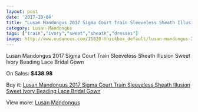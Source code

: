 ```yaml
---
layout: post
date: '2017-10-04'
title: "Lusan Mandongus 2017 Sigma Court Train Sleeveless Sheath Illusion Sweet Ivory Beading Lace Bridal Gown"
category: Lusan Mandongus
tags: ["train","ivory","sweet","sheath","dresses"]
image: http://www.eudances.com/15828-thickbox_default/lusan-mandongus-2017-sigma-court-train-sleeveless-sheath-illusion-sweet-ivory-beading-lace-bridal-gown.jpg
---
```

Lusan Mandongus 2017 Sigma Court Train Sleeveless Sheath Illusion Sweet Ivory Beading Lace Bridal Gown

On Sales: **$438.98**
<a href="https://www.eudances.com/en/lusan-mandongus/4664-lusan-mandongus-2017-sigma-court-train-sleeveless-sheath-illusion-sweet-ivory-beading-lace-bridal-gown.html"><amp-img layout="responsive" width="600" height="600" src="//www.eudances.com/15828-thickbox_default/lusan-mandongus-2017-sigma-court-train-sleeveless-sheath-illusion-sweet-ivory-beading-lace-bridal-gown.jpg" alt="Lusan Mandongus 2017 Sigma Court Train Sleeveless Sheath Illusion Sweet Ivory Beading Lace Bridal Gown 0" /></a>
<a href="https://www.eudances.com/en/lusan-mandongus/4664-lusan-mandongus-2017-sigma-court-train-sleeveless-sheath-illusion-sweet-ivory-beading-lace-bridal-gown.html"><amp-img layout="responsive" width="600" height="600" src="//www.eudances.com/15831-thickbox_default/lusan-mandongus-2017-sigma-court-train-sleeveless-sheath-illusion-sweet-ivory-beading-lace-bridal-gown.jpg" alt="Lusan Mandongus 2017 Sigma Court Train Sleeveless Sheath Illusion Sweet Ivory Beading Lace Bridal Gown 1" /></a>
<a href="https://www.eudances.com/en/lusan-mandongus/4664-lusan-mandongus-2017-sigma-court-train-sleeveless-sheath-illusion-sweet-ivory-beading-lace-bridal-gown.html"><amp-img layout="responsive" width="600" height="600" src="//www.eudances.com/15830-thickbox_default/lusan-mandongus-2017-sigma-court-train-sleeveless-sheath-illusion-sweet-ivory-beading-lace-bridal-gown.jpg" alt="Lusan Mandongus 2017 Sigma Court Train Sleeveless Sheath Illusion Sweet Ivory Beading Lace Bridal Gown 2" /></a>
<a href="https://www.eudances.com/en/lusan-mandongus/4664-lusan-mandongus-2017-sigma-court-train-sleeveless-sheath-illusion-sweet-ivory-beading-lace-bridal-gown.html"><amp-img layout="responsive" width="600" height="600" src="//www.eudances.com/15829-thickbox_default/lusan-mandongus-2017-sigma-court-train-sleeveless-sheath-illusion-sweet-ivory-beading-lace-bridal-gown.jpg" alt="Lusan Mandongus 2017 Sigma Court Train Sleeveless Sheath Illusion Sweet Ivory Beading Lace Bridal Gown 3" /></a>

Buy it: [Lusan Mandongus 2017 Sigma Court Train Sleeveless Sheath Illusion Sweet Ivory Beading Lace Bridal Gown](https://www.eudances.com/en/lusan-mandongus/4664-lusan-mandongus-2017-sigma-court-train-sleeveless-sheath-illusion-sweet-ivory-beading-lace-bridal-gown.html "Lusan Mandongus 2017 Sigma Court Train Sleeveless Sheath Illusion Sweet Ivory Beading Lace Bridal Gown")

View more: [Lusan Mandongus](https://www.eudances.com/en/87-lusan-mandongus "Lusan Mandongus")
